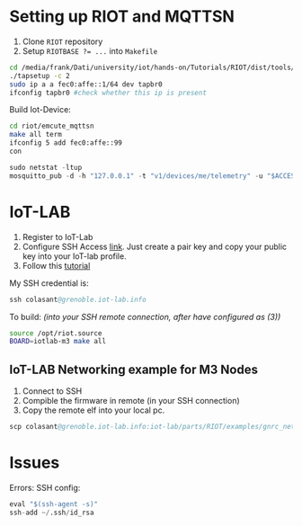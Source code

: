 # Setting up RIOT and MQTTSN

1. Clone `RIOT` repository
2. Setup `RIOTBASE ?= ...` into `Makefile`

```sh
cd /media/frank/Dati/university/iot/hands-on/Tutorials/RIOT/dist/tools/tapsetup
./tapsetup -c 2
sudo ip a a fec0:affe::1/64 dev tapbr0
ifconfig tapbr0 #check whether this ip is present
```

Build Iot-Device:
```sh
cd riot/emcute_mqttsn
make all term
ifconfig 5 add fec0:affe::99
con
```

```S
sudo netstat -ltup
mosquitto_pub -d -h "127.0.0.1" -t "v1/devices/me/telemetry" -u "$ACCESS_TOKEN" -f "telemetry-data-as-object.json"
```


# IoT-LAB

1. Register to IoT-Lab
2. Configure SSH Access [link](https://www.iot-lab.info/tutorials/ssh-access/). Just create a pair key and copy your public key into your IoT-lab profile.
3. Follow this [tutorial](https://www.iot-lab.info/tutorials/riot-compilation/)

My SSH credential is: 
```s
ssh colasant@grenoble.iot-lab.info
```
To build: *(into your SSH remote connection, after have configured as (3))*
```sh
source /opt/riot.source
BOARD=iotlab-m3 make all
```

## IoT-LAB Networking example for M3 Nodes
1. Connect to SSH
2. Compible the firmware in remote (in your SSH connection)
3. Copy the remote elf into your local pc. 
```s
scp colasant@grenoble.iot-lab.info:iot-lab/parts/RIOT/examples/gnrc_networking/bin/iotlab-m3/gnrc_networking.elf gnrc_networking.elf
```

# Issues
Errors:
SSH config:
```s
eval "$(ssh-agent -s)"
ssh-add ~/.ssh/id_rsa
```